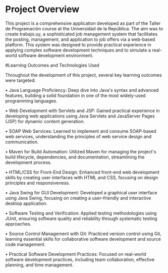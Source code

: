 # Project Overview

This project is a comprehensive application developed as part of the Taller de Programación course at the Universidad de la República. The aim was to create trabajo.uy, a sophisticated job management system that facilitates the posting, management, and application to job offers via a web-based platform. This system was designed to provide practical experience in applying complex software development techniques and to simulate a real-world software development environment.

#Learning Outcomes and Technologies Used

Throughout the development of this project, several key learning outcomes were targeted:

• Java Language Proficiency: Deep dive into Java's syntax and advanced features, building a solid foundation in one of the most widely-used programming languages.

• Web Development with Servlets and JSP: Gained practical experience in developing web applications using Java Servlets and JavaServer Pages (JSP) for dynamic content generation.

• SOAP Web Services: Learned to implement and consume SOAP-based web services, understanding the principles of web service design and communication.

• Maven for Build Automation: Utilized Maven for managing the project's build lifecycle, dependencies, and documentation, streamlining the development process.

• HTML/CSS for Front-End Design: Enhanced front-end web development skills by creating user interfaces with HTML and CSS, focusing on design principles and responsiveness.

• Java Swing for GUI Development: Developed a graphical user interface using Java Swing, focusing on creating a user-friendly and interactive desktop application.

• Software Testing and Verification: Applied testing methodologies using JUnit, ensuring software quality and reliability through systematic testing approaches.

• Source Control Management with Git: Practiced version control using Git, learning essential skills for collaborative software development and source code management.

• Practical Software Development Practices: Focused on real-world software development practices, including team collaboration, effective planning, and time management.
